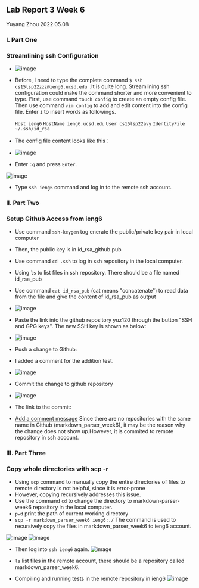 ## Lab Report 3 Week 6

Yuyang Zhou
2022.05.08

### I. Part One
### Streamlining ssh Configuration
* ![image](lab3_1.jpeg)

* Before, I need to type the complete command `$ ssh cs15lsp22zzz@ieng6.ucsd.edu `.It is quite long. Streamlining ssh configuration could make the command shorter and more convenient to type. First, use command `touch config` to create an empty config file. Then use command `vim config` to add and edit content into the config file. Enter `i` to insert words as followings. 

    `Host ieng6`
    `HostName ieng6.ucsd.edu`
    `User cs15lsp22avy`
    `IdentityFile ~/.ssh/id_rsa`

* The config file content looks like this：
* ![image](Config.jpeg)
* Enter `:q` and press `Enter`.

 ![image](lab1_4.jpeg)
* Type `ssh ieng6` command and log in to the remote ssh account. 



### II. Part Two
### Setup Github Access from ieng6
* Use command `ssh-keygen` tog enerate the public/private key pair in local computer
* Then, the public key is in id_rsa_github.pub
* Use command `cd .ssh`  to log in ssh repository in the local computer. 
* Using `ls` to list files in ssh repository. There should be a file named id_rsa_pub
* Use command `cat id_rsa_pub` (cat means "concatenate") to read data from the file and give the content of id_rsa_pub as output 

* ![image](Part2_lab3_1.jpeg)

* Paste the link into the github repository yuz120 through the button "SSH and GPG keys". The new SSH key is shown as below:

* ![image](SSHKEY.jpeg)

* Push a change to Github:
* I added a comment for the addition test.
* ![image](AddComment.jpeg)
* Commit the change to github repository
* ![image](push_origin.jpeg)

* The link to the commit:
* [Add a comment message](https://github.com/yuz120/markdown-parser/commit/a30bca5ab42f040645f0f9daa2bd8673271e75fa)
Since there are no repositories with the same name in Github (markdown_parser_week6), it may be the reason why the change does not show up.However, it is commited to remote repository in ssh account.

### III. Part Three
### Copy whole directories with scp -r
* Using `scp` command to manually copy the entire directories of files to remote directory is not helpful, since it is error-prone
* However, copying recursively addresses this issue.
*  Use the command `cd` to change the directory to markdown-parser-week6 repository in the local computer.
* `pwd` print the path of current working directory
* `scp -r markdown_parser_week6 ieng6:./` The command is used to recursively copy the files in markdown_parser_week6 to ieng6 account.
 
![image](lab_report3_part3_1.jpeg)
![image](lab_report3_part3_2.jpeg)

* Then log into `ssh ieng6` again.
![image](lab_report3_part3_3.jpeg)
* `ls` list files in the remote account, there should be a repository called markdown_parser_week6. 


* Compiling and running tests in the remote repository in ieng6
![image](RunningTest.jpeg)






